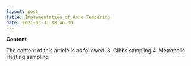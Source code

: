 ```yaml
---
layout: post
title: Implementation of Anne Tempering
date: 2021-03-31 18:46:00
---
```

  
<script src="https://cdn.mathjax.org/mathjax/latest/MathJax.js?config=TeX-AMS-MML_HTMLorMML" type="text/javascript"></script>

<script type="text/x-mathjax-config">
  MathJax.Hub.Config({
    tex2jax: {
      inlineMath: [ ['$','$'], ["\\(","\\)"] ],
      processEscapes: true
    }
  });
</script>

**Content**

The content of this article is as followed:
3. Gibbs sampling
4. Metropolis Hasting sampling